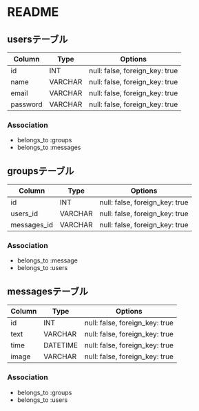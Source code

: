 # README

## usersテーブル

|Column|Type|Options|
|------|----|-------|
|id|INT|null: false, foreign_key: true|
|name|VARCHAR|null: false, foreign_key: true|
|email|VARCHAR|null: false, foreign_key: true|
|password|VARCHAR|null: false, foreign_key: true|


### Association
- belongs_to :groups
- belongs_to :messages


## groupsテーブル

|Column|Type|Options|
|------|----|-------|
|id|INT|null: false, foreign_key: true|
|users_id|VARCHAR|null: false, foreign_key: true|
|messages_id|VARCHAR|null: false, foreign_key: true|



### Association
- belongs_to :message
- belongs_to :users


## messagesテーブル

|Column|Type|Options|
|------|----|-------|
|id|INT|null: false, foreign_key: true|
|text|VARCHAR|null: false, foreign_key: true|
|time|DATETIME|null: false, foreign_key: true|
|image|VARCHAR|null: false, foreign_key: true|


### Association
- belongs_to :groups
- belongs_to :users
